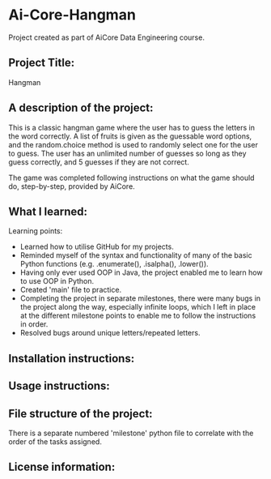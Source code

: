 # Ai-Core-Hangman
 Project created as part of AiCore Data Engineering course.

## Project Title: 
Hangman

## A description of the project: 

This is a classic hangman game where the user has to guess the letters in the word correctly. A list of fruits is given as the guessable word options, and the random.choice method is used to randomly select one for the user to guess. The user has an unlimited number of guesses so long as they guess correctly, and 5 guesses if they are not correct. 

The game was completed following instructions on what the game should do, step-by-step, provided by AiCore.

## What I learned:

Learning points:
- Learned how to utilise GitHub for my projects.
- Reminded myself of the syntax and functionality of many of the basic Python functions (e.g. .enumerate(), .isalpha(), .lower()).
- Having only ever used OOP in Java, the project enabled me to learn how to use OOP in Python.
- Created 'main' file to practice.
- Completing the project in separate milestones, there were many bugs in the project along the way, especially infinite loops, which I left in place at the different milestone points to enable me to follow the instructions in order.
- Resolved bugs around unique letters/repeated letters.

## Installation instructions:

## Usage instructions:

## File structure of the project:

There is a separate numbered 'milestone' python file to correlate with the order of the tasks assigned.

## License information:
